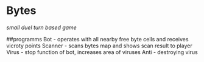 # Bytes

*small duel turn based game*


##programms
Bot - operates with all nearby free byte cells and receives vicroty points
Scanner - scans bytes map and shows scan result to player
Virus - stop function of bot, increases area of viruses
Anti - destroying virus
